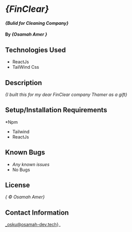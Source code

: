 # _{FinClear}_

#### _{Bulid for Cleaning Company}_

#### By _**{Osamah Amer }**_

## Technologies Used

* ReactJs
* TailWind Css


## Description

_{I built this for my dear FinClear company Thamer as a gift}_

## Setup/Installation Requirements

*Npm
* Tailwind
* ReactJs

## Known Bugs

* _Any known issues_
* No Bugs

## License

_{	&copy; Osamah Amer}_

## Contact Information

_osku@osamah-dev.tech}_
